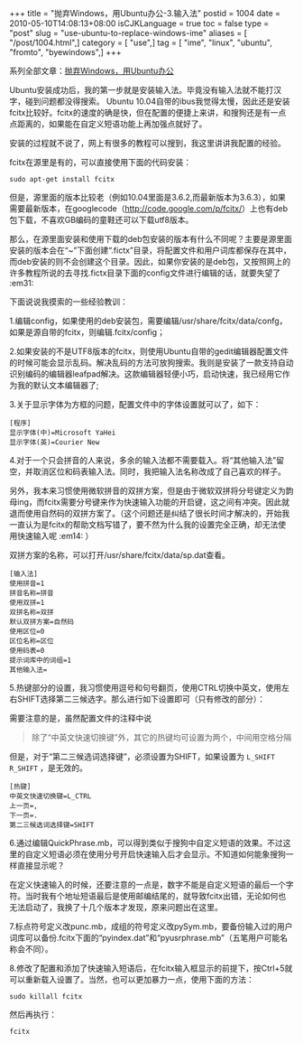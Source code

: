 +++
title = "抛弃Windows，用Ubuntu办公-3.输入法"
postid = 1004
date = 2010-05-10T14:08:13+08:00
isCJKLanguage = true
toc = false
type = "post"
slug = "use-ubuntu-to-replace-windows-ime"
aliases = [ "/post/1004.html",]
category = [ "use",]
tag = [ "ime", "linux", "ubuntu", "fromto", "byewindows",]
+++


系列全部文章：[抛弃Windows，用Ubuntu办公](/tag/byewindows/)

Ubuntu安装成功后，我的第一步就是安装输入法。毕竟没有输入法就不能打汉字，碰到问题都没得搜索。 Ubuntu 10.04自带的ibus我觉得太慢，因此还是安装fcitx比较好。fcitx的速度的确是快，但在配置的便捷上来讲，和搜狗还是有一点点距离的，如果能在自定义短语功能上再加强点就好了。  

安装的过程就不说了，网上有很多的教程可以搜到，我这里讲讲我配置的经验。  
<!--more-->  

fcitx在源里是有的，可以直接使用下面的代码安装：

```
sudo apt-get install fcitx
```

但是，源里面的版本比较老（例如10.04里面是3.6.2,而最新版本为3.6.3），如果需要最新版本，在googlecode（<http://code.google.com/p/fcitx/>）上也有deb包下载，不喜欢GB编码的童鞋还可以下载utf8版本。  

那么，在源里面安装和使用下载的deb包安装的版本有什么不同呢？主要是源里面安装的版本会在“\~”下面创建“.fictx”目录，将配置文件和用户词库都保存在其中，而deb安装的则不会创建这个目录。因此，如果你安装的是deb包，又按照网上的许多教程所说的去寻找.fictx目录下面的config文件进行编辑的话，就要失望了 :em31:  

下面说说我摸索的一些经验教训：  

1.编辑config，如果使用的deb安装包，需要编辑/usr/share/fcitx/data/confg，如果是源自带的fcitx，则编辑.fcitx/config；  

2.如果安装的不是UTF8版本的fcitx，则使用Ubuntu自带的gedit编辑器配置文件的时候可能会显示乱码。解决乱码的方法可放狗搜索。我则是安装了一款支持自动识别编码的编辑器leafpad解决。这款编辑器轻便小巧，启动快速，我已经用它作为我的默认文本编辑器了;  

3.关于显示字体为方框的问题，配置文件中的字体设置就可以了，如下：

    [程序]
    显示字体(中)=Microsoft YaHei
    显示字体(英)=Courier New

4.对于一个只会拼音的人来说，多余的输入法都不需要载入。将“其他输入法”留空，并取消区位和码表输入法。同时，我把输入法名称改成了自己喜欢的样子。  

另外，我本来习惯使用微软拼音的双拼方案，但是由于微软双拼将分号键定义为韵母ing，而fcitx需要分号键来作为快速输入功能的开启键，这之间有冲突。因此就退而使用自然码的双拼方案了。（这个问题还是纠结了很长时间才解决的，开始我一直认为是fcitx的帮助文档写错了，要不然为什么我的设置完全正确，却无法使用快速输入呢 :em14: ）  

双拼方案的名称，可以打开/usr/share/fcitx/data/sp.dat查看。

    [输入法]
    使用拼音=1
    拼音名称=拼音
    使用双拼=1
    双拼名称=双拼
    默认双拼方案=自然码
    使用区位=0
    区位名称=区位
    使用码表=0
    提示词库中的词组=1
    其他输入法=

5.热键部分的设置，我习惯使用逗号和句号翻页，使用CTRL切换中英文，使用左右SHIFT选择第二三候选字。那么进行如下设置即可（只有修改的部分）：  

需要注意的是，虽然配置文件的注释中说

> 除了“中英文快速切换键”外，其它的热键均可设置为两个，中间用空格分隔

但是，对于“第二三候选词选择键”，必须设置为SHIFT，如果设置为 `L_SHIFT R_SHIFT` ，是无效的。

    [热键]
    中英文快速切换键=L_CTRL
    上一页=,
    下一页=.
    第二三候选词选择键=SHIFT

6.通过编辑QuickPhrase.mb，可以得到类似于搜狗中自定义短语的效果。不过这里的自定义短语必须在使用分号开启快速输入后才会显示。不知道如何能象搜狗一样直接显示呢？  

在定义快速输入的时候，还要注意的一点是，数字不能是自定义短语的最后一个字符。当时我有个地址短语最后是使用邮编结尾的，就导致fcitx出错，无论如何也无法启动了，我换了十几个版本才发现，原来问题出在这里。  

7.标点符号定义改punc.mb，成组的符号定义改pySym.mb，要备份输入过的用户词库可以备份.fcitx下面的“pyindex.dat”和“pyusrphrase.mb”（五笔用户可能名称会不同）。  

8.修改了配置和添加了快速输入短语后，在fcitx输入框显示的前提下，按Ctrl+5就可以重新载入设置了。当然，也可以更加暴力一点，使用下面的方法：

    sudo killall fcitx

然后再执行：

    fcitx

